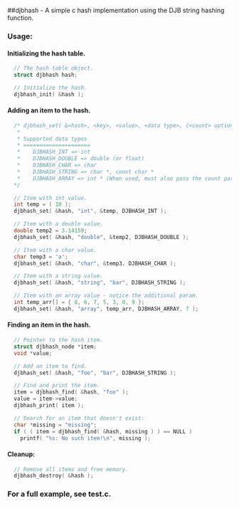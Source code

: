 ##djbhash - A simple c hash implementation using the DJB string hashing function.

### Usage:
#### Initializing the hash table.
```c
  // The hash table object.
  struct djbhash hash;

  // Initialize the hash.
  djbhash_init( &hash );
```

#### Adding an item to the hash.
```c
  /* djbhash_set( &<hash>, <key>, <value>, <data type>, (<count> optional).
   *
   * Supported data types
   * =====================
   *    DJBHASH_INT => int
   *    DJBHASH_DOUBLE => double (or float)
   *    DJBHASH_CHAR => char
   *    DJBHASH_STRING => char *, const char *
   *    DJBHASH_ARRAY => int * (When used, must also pass the count parameter)
  */

  // Item with int value.
  int temp = ( 10 );
  djbhash_set( &hash, "int", &temp, DJBHASH_INT );

  // Item with a double value.
  double temp2 = 3.14159;
  djbhash_set( &hash, "double", &temp2, DJBHASH_DOUBLE );

  // Item with a char value.
  char temp3 = 'a';
  djbhash_set( &hash, "char", &temp3, DJBHASH_CHAR );

  // Item with a string value.
  djbhash_set( &hash, "string", "bar", DJBHASH_STRING );

  // Item with an array value - notice the additional param.
  int temp_arr[] = { 8, 6, 7, 5, 3, 0, 9 };
  djbhash_set( &hash, "array", temp_arr, DJBHASH_ARRAY, 7 );
```

#### Finding an item in the hash.
```c
  // Pointer to the hash item.
  struct djbhash_node *item;
  void *value;

  // Add an item to find.
  djbhash_set( &hash, "foo", "bar", DJBHASH_STRING );

  // Find and print the item.
  item = djbhash_find( &hash, "foo" );
  value = item->value;
  djbhash_print( item );

  // Search for an item that doesn't exist:
  char *missing = "missing";
  if ( ( item = djbhash_find( &hash, missing ) ) == NULL )
    printf( "%s: No such item!\n", missing );
```

#### Cleanup:
```c
  // Remove all items and free memory.
  djbhash_destroy( &hash );
```

### For a full example, see test.c.
